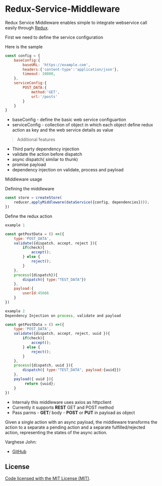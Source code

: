 # Redux-Service-Middleware

Redux Service Middleware enables simple to integrate webservice call easily through [Redux](http://redux.js.org). 

First we need to define the service configuration

Here is the sample

```js
const config = {
    baseConfig:{
        baseURL: 'https://example.com',
        headers:{'content-type':'application/json'},
        timeout: 10000,
    },
    serviceConfig:{
        POST_DATA:{
            method:'GET',
            url:'/posts'
        }
    }
}
```
- baseConfig - define the basic web service configuartion
- serviceConfig - collection of object in which each object define redux action as key and the web service details as value

> Additional features 
 - Third party dependency injection
 - validate the action before dispatch 
 - async dispatch( similar to thunk)
 - promise payload
 - dependency injection on validate, process and payload 

Middleware usage

Defining the middleware
```js
const store = createStore(
    reducer,applyMiddleware(dataService({config, dependencies})));
})
```
Define the redux action
```js
example 1

const getPostData = () =>({
    type:'POST_DATA',
    validate({dispatch, accept, reject }){
        if(check){
            accept();
        } else {
            reject();
        }
    },
    process({dispatch}){
        dispatch({ type:"TEST_DATA"})
    },
    payload:{
        userId:45666
    }
})

example 2
Dependency Injection on process, validate and payload

const getPostData = () =>({
    type:'POST_DATA',
    validate({dispatch, accept, reject, uuid }){
        if(check){
            accept();
        } else {
            reject();
        }
    },
    process({dispatch, uuid }){
        dispatch({ type:"TEST_DATA", payload:{uuid}})
    },
    payload({ uuid }){
         return {uuid};
    }
})
```
- Internaly this middleware uses axios as httpclient
- Currently it supports **REST** GET and POST method
- Pass parms - **GET**/ body - **POST** or **PUT** in payload as object


Given a single action with an async payload, the middleware transforms the action to a separate a pending action and a separate fulfilled/rejected action, representing the states of the async action.

Varghese John:
- [GitHub](https://github.com/varghese88)

## License

[Code licensed with the MIT License (MIT)](/LICENSE). 
